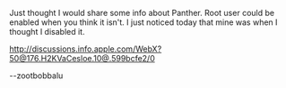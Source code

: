 Just thought I would share some info about Panther. Root user could be enabled when you think it isn't. I just noticed today that mine was when I thought I disabled it.

http://discussions.info.apple.com/WebX?50@176.H2KVaCesloe.10@.599bcfe2/0

--zootbobbalu
